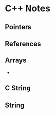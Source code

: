 # C++ Notes  
  
## Pointers
  
 
  
## References
  
## Arrays  

* 
  
## C String  
  
## String
  

  
  
